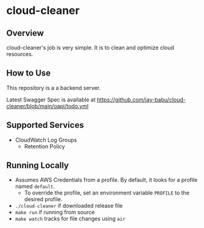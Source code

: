 # cloud-cleaner

## Overview

cloud-cleaner's job is very simple. It is to clean and optimize cloud resources.

## How to Use

This repository is a a backend server.

Latest Swagger Spec is available at https://github.com/jay-babu/cloud-cleaner/blob/main/oapi/todo.yml

## Supported Services
- CloudWatch Log Groups
  - Retention Policy

## Running Locally

- Assumes AWS Credentials from a profile. By default, it looks for a profile named `default`.
  - To override the profile, set an environment variable `PROFILE` to the desired profile.
- `./cloud-cleaner` if downloaded release file
- `make run` if running from source
- `make watch` tracks for file changes using `air`
